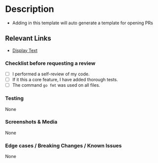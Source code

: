 # Description
<!-- Please add a summary for this PR. Summary should scale w/ PR size!  -->
- Adding in this template will auto generate a template for opening PRs

## Relevant Links
<!-- Please add any relevant links or resources, ideally links to related PRs, technical concepts or literature! -->
- [Display Text](https://)

### Checklist before requesting a review

- [ ] I performed a self-review of my code.
- [ ] If it this a core feature, I have added thorough tests.
- [ ] The command `go fmt` was used on all files.

### Testing
<!-- if relevant, document how you tested this code, and how someone else might also test it -->
None

### Screenshots & Media
<!-- if relevant, add an screenshots, images or recordings -->
None

### Edge cases / Breaking Changes / Known Issues
<!-- if relevant, document any edge cases, known issues, etc -->
None
